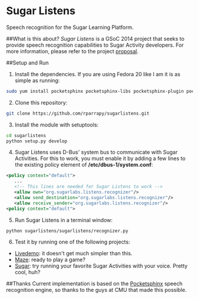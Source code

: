 Sugar Listens
============

Speech recognition for the Sugar Learning Platform.

##What is this about?
*Sugar Listens* is a GSoC 2014 project that seeks to provide speech recognition capabilities to Sugar Activity developers.
For more information, please refer to the project [proposal](https://wiki.sugarlabs.org/go/Summer_of_Code/2014/Sugar_Listens).


##Setup and Run
1. Install the dependencies. If you are using Fedora 20 like I am it is as simple as running:

 ```bash
 sudo yum install pocketsphinx pocketsphinx-libs pocketsphinx-plugin pocketsphinx-devel pocketsphinx-python pocketsphinx-models git python-setuptools
 ```

2. Clone this repository: 

  ```bash
  git clone https://github.com/rparrapy/sugarlistens.git
  ```
  
3. Install the module with setuptools:

 ```bash
 cd sugarlistens
 python setup.py develop
 ```
 
4. Sugar Listens uses D-Bus' system bus to communicate with Sugar Activities.
For this to work, you must enable it by adding a few lines to the existing policy element of **/etc/dbus-1/system.conf**:

 ```xml
 <policy context="default">
    ...
    <!-- This lines are needed for Sugar Listens to work -->
    <allow own="org.sugarlabs.listens.recognizer"/>
    <allow send_destination="org.sugarlabs.listens.recognizer"/>
    <allow receive_sender="org.sugarlabs.listens.recognizer"/>
 <policy context="default">
 ```
 
5. Run Sugar Listens in a terminal window:

 ```bash
 python sugarlistens/sugarlistens/recognizer.py
 ```
 
6. Test it by running one of the following projects:
 * [Livedemo](https://github.com/rparrapy/sugarlistens-livedemo): it doesn't get much simpler than this.
 * [Maze](https://github.com/rparrapy/maze): ready to play a game?
 * [Sugar](https://github.com/rparrapy/sugar): try running your favorite Sugar Activities with your voice. Pretty cool, huh?



##Thanks
Current implementation is based on the [Pocketsphinx](http://cmusphinx.sourceforge.net/) speech recognition engine, so thanks to the guys at CMU that made this possible.
